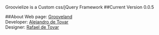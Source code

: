 Groovielize is a Custom css/jQuery Framework
##Current Version 0.0.5

##About
Web page: [Grooveland](http://thegrooveland.com)<br/>
Developer: [Alejandro de Tovar](https://github.com/venespana)<br/>
Designer: [Rafael de Tovar](https://www.behance.net/rafaeldetoa453)<br/>
